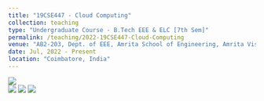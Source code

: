 ```yaml
---
title: "19CSE447 - Cloud Computing"
collection: teaching
type: "Undergraduate Course - B.Tech EEE & ELC [7th Sem]"
permalink: /teaching/2022-19CSE447-Cloud-Computing
venue: "AB2-203, Dept. of EEE, Amrita School of Engineering, Amrita Vishwa Vidyapeetham"
date: Jul, 2022 - Present
location: "Coimbatore, India"
---
```


![](https://img.shields.io/badge/Students-60-blue) <br/>
![](https://img.shields.io/badge/Course_Outcome_Attainment-TBD-blue) 
![](https://img.shields.io/badge/Average_Marks-TBD-blue) 
![](https://img.shields.io/badge/Course_Feedback-TBD-blue) 

